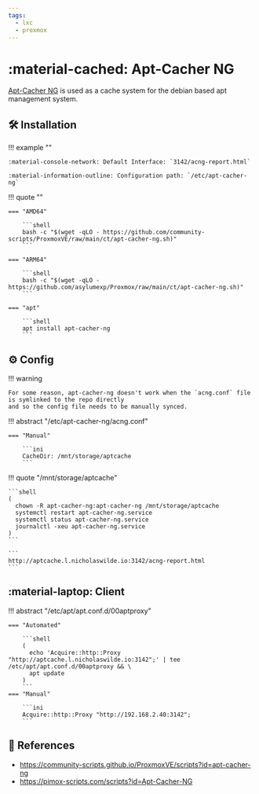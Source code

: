 ```yaml
---
tags:
  - lxc
  - proxmox
---
```

# :material-cached: Apt-Cacher NG

[Apt-Cacher NG][1] is used as a cache system for the debian based apt management system.

## :hammer_and_wrench: Installation

!!! example ""

    :material-console-network: Default Interface: `3142/acng-report.html`
    
    :material-information-outline: Configuration path: `/etc/apt-cacher-ng`

!!! quote ""

    === "AMD64"

        ```shell
        bash -c "$(wget -qLO - https://github.com/community-scripts/ProxmoxVE/raw/main/ct/apt-cacher-ng.sh)"
        ```

    === "ARM64"

        ```shell
        bash -c "$(wget -qLO - https://github.com/asylumexp/Proxmox/raw/main/ct/apt-cacher-ng.sh)"
        ```

    === "apt"

        ```shell
        apt install apt-cacher-ng
        ```

## :gear: Config

!!! warning

    For some reason, apt-cacher-ng doesn't work when the `acng.conf` file is symlinked to the repo directly
    and so the config file needs to be manually synced.

!!! abstract "/etc/apt-cacher-ng/acng.conf"

    === "Manual"

        ```ini
        CacheDir: /mnt/storage/aptcache
        ```

!!! quote "/mnt/storage/aptcache"

    ```shell
    (
      chown -R apt-cacher-ng:apt-cacher-ng /mnt/storage/aptcache
      systemctl restart apt-cacher-ng.service
      systemctl status apt-cacher-ng.service
      journalctl -xeu apt-cacher-ng.service
    )
    ```

    ```
    http://aptcache.l.nicholaswilde.io:3142/acng-report.html
    ```

## :material-laptop: Client

!!! abstract "/etc/apt/apt.conf.d/00aptproxy"

    === "Automated"

        ```shell
        (
          echo 'Acquire::http::Proxy "http://aptcache.l.nicholaswilde.io:3142";' | tee /etc/apt/apt.conf.d/00aptproxy && \
          apt update
        )
        ```
    === "Manual"

        ```ini
        Acquire::http::Proxy "http://192.168.2.40:3142";
        ```

## :link: References

- <https://community-scripts.github.io/ProxmoxVE/scripts?id=apt-cacher-ng>
- <https://pimox-scripts.com/scripts?id=Apt-Cacher-NG>

[1]: <https://www.unix-ag.uni-kl.de/~bloch/acng/>
